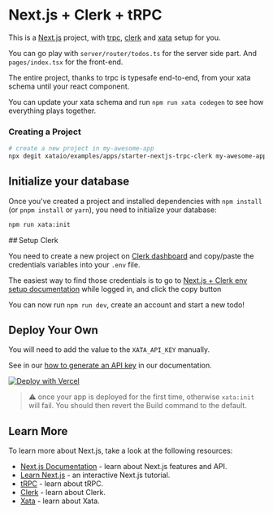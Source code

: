 # Next.js + Clerk + tRPC

This is a [Next.js](https://nextjs.org/) project, with [trpc](https://trpc.io), [clerk](https://clerk.dev) and [xata](https://xata.io) setup for you.

You can go play with `server/router/todos.ts` for the server side part. And `pages/index.tsx` for the front-end.

The entire project, thanks to trpc is typesafe end-to-end, from your xata schema until your react component.

You can update your xata schema and run `npm run xata codegen` to see how everything plays together.

### Creating a Project

```bash
# create a new project in my-awesome-app
npx degit xataio/examples/apps/starter-nextjs-trpc-clerk my-awesome-app
```

## Initialize your database

Once you've created a project and installed dependencies with `npm install` (or `pnpm install` or `yarn`), you need to initialize your database:

```bash
npm run xata:init
```

## Setup Clerk

You need to create a new project on [Clerk dashboard](https://dashboard.clerk.dev/) and copy/paste the credentials variables into your `.env` file.


The easiest way to find those credentials is to go to [Next.js + Clerk env setup documentation](https://clerk.dev/docs/nextjs/set-environment-keys) while logged in, and click the copy button 

You can now run `npm run dev`, create an account and start a new todo!

## Deploy Your Own

You will need to add the value to the `XATA_API_KEY` manually.

See in our [how to generate an API key](https://xata.io/docs/concepts/api-keys#generating-api-keys) in our documentation.

[![Deploy with Vercel](https://vercel.com/button)](https://vercel.com/new/clone?repository-url=https%3A%2F%2Fgithub.com%2Fxataio%2Fexamples%2Ftree%2Fmain%2Fapps%2Fstarter-nextjs-trpc-clerk&env=XATA_API_KEY&build-command=npm%20run%20deploy-your-own&envDescription=The%20API%20access%20token%20to%20your%20Xata%20Workspace&envLink=https%3A%2F%2Fapp.xata.io%2Fsettings&project-name=my-clerk-xata-app&repository-name=my-clerk-xata-app)

> ⚠️ once your app is deployed for the first time, otherwise `xata:init` will fail. You should then revert the Build command to the default.

## Learn More

To learn more about Next.js, take a look at the following resources:

- [Next.js Documentation](https://nextjs.org/docs) - learn about Next.js features and API.
- [Learn Next.js](https://nextjs.org/learn) - an interactive Next.js tutorial.
- [tRPC](https://trpc.io/docs) - learn about tRPC.
- [Clerk](https://clerk.dev/docs) - learn about Clerk.
- [Xata](https://xata.io/docs) - learn about Xata.
